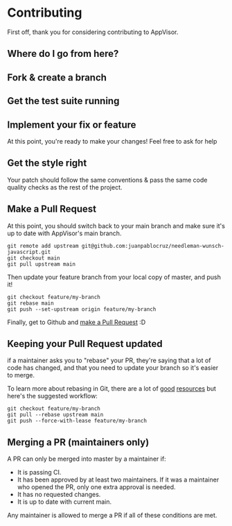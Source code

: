 # Contributing
First off, thank you for considering contributing to AppVisor. 

## Where do I go from here?

## Fork & create a branch

## Get the test suite running

## Implement your fix or feature
At this point, you're ready to make your changes! Feel free to ask for help

## Get the style right
Your patch should follow the same conventions & pass the same code quality checks as the rest of the project. 

## Make a Pull Request
At this point, you should switch back to your main branch and make sure it's up to date with AppVisor's main branch.

```
git remote add upstream git@github.com:juanpablocruz/needleman-wunsch-javascript.git
git checkout main
git pull upstream main
```
Then update your feature branch from your local copy of master, and push it!
```
git checkout feature/my-branch
git rebase main
git push --set-upstream origin feature/my-branch
```
Finally, get to Github and [make a Pull Request](https://github.com/juanpablocruz/needleman-wunsch-javascript/pulls) :D

## Keeping your Pull Request updated
if a maintainer asks you to "rebase" your PR, they're saying that a lot of code has changed, and that you need to update your branch so it's easier to merge.

To learn more about rebasing in Git, there are a lot of [good](http://git-scm.com/book/en/v2/Git-Branching-Rebasing) [resources](https://docs.github.com/en/get-started/using-git/about-git-rebase) but here's the suggested workflow:

```
git checkout feature/my-branch
git pull --rebase upstream main
git push --force-with-lease feature/my-branch
```

## Merging a PR (maintainers only)
A PR can only be merged into master by a maintainer if:
- It is passing CI.
- It has been approved by at least two maintainers. If it was a maintainer who opened the PR, only one extra approval is needed.
- It has no requested changes.
- It is up to date with current main.

Any maintainer is allowed to merge a PR if all of these conditions are met.


